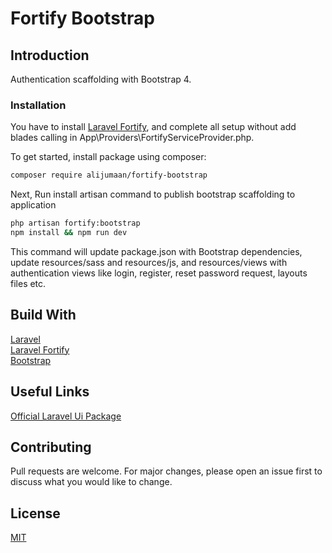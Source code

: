 # Fortify Bootstrap

## Introduction

Authentication scaffolding with Bootstrap 4. 

### Installation

You have to install [Laravel Fortify](https://github.com/laravel/fortify), and complete all setup without add blades calling in App\Providers\FortifyServiceProvider.php.

To get started, install package using composer:

```bash
composer require alijumaan/fortify-bootstrap
```

Next, Run install artisan command to publish bootstrap scaffolding to application

```bash
php artisan fortify:bootstrap
npm install && npm run dev
```

This command will update package.json with Bootstrap dependencies, update resources/sass and resources/js, and resources/views with authentication views like login, register, reset password request, layouts files etc.

## Build With

[Laravel](https://github.com/laravel/laravel)  
[Laravel Fortify](https://github.com/laravel/fortify)  
[Bootstrap](http://getbootstrap.com)

## Useful Links

[Official Laravel Ui Package](https://github.com/laravel/ui)

## Contributing

Pull requests are welcome. For major changes, please open an issue first to discuss what you would like to change.

## License

[MIT](https://choosealicense.com/licenses/mit/)
